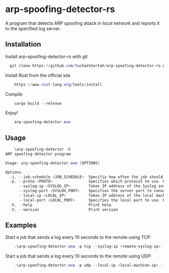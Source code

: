 # arp-spoofing-detector-rs

A program that detects ARP spoofing attack in local network and reports it to the specified log server.


## Installation


Install arp-spoofing-detector-rs with git

```powershell
  git clone https://github.com/tuchaVshortah/arp-spoofing-detector-rs.git
```

Install Rust from the official site

```powershell
    https://www.rust-lang.org/tools/install
```

Compile

```powershell
    cargo build --release
```

Enjoy!

```powershell
    arp-spoofing-detector.exe
```


## Usage

```powershell
    \arp-spoofing-detector -h
ARP spoofing detector program

Usage: arp-spoofing-detector.exe [OPTIONS]

Options:
  -j, --job-schedule <JOB_SCHEDULE>  Specifiy how often the job should be run using the Cron syntax [default: "1/10 * * * * *"]
  -p, --proto <PROTO>                Specifies which protocol to use. Can be tcp or udp (case sensitive) [default: tcp]
      --syslog-ip <SYSLOG_IP>        Takes IP address of the Syslog server [default: 127.0.0.1]
      --syslog-port <SYSLOG_PORT>    Specifies the server port to connect to [default: 1468]
      --local-ip <LOCAL_IP>          Takes IP address of the local machine. Required when udp is used [default: 127.0.0.1]
      --local-port <LOCAL_PORT>      Specifies the local port to use. Required when udp is used [default: 9999]
  -h, --help                         Print help
  -V, --version                      Print version
```


## Examples

Start a job that sends a log every 10 seconds to the remote using TCP:

```powershell
    .\arp-spoofing-detector.exe -p tcp --syslog-ip <remote-syslog-ip> --syslog-port <remote-syslog-port>
```

Start a job that sends a log every 10 seconds to the remote using UDP:

```powershell
    .\arp-spoofing-detector.exe -p udp --local-ip <local-machine-ip> --local-port <local-machine-port> --syslog-ip <remote-syslog-ip> --syslog-port <remote-syslog-port>
```
